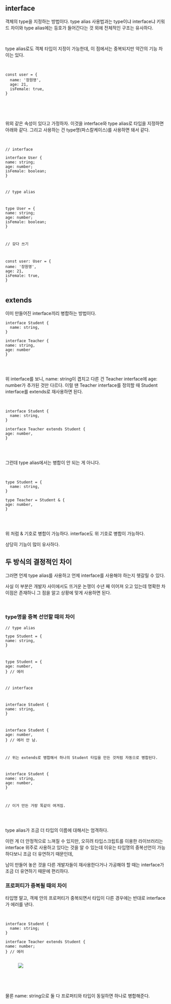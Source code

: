 <h2 data-ke-size="size26">interface</h2>
<p data-ke-size="size16">객체의 type을 지정하는 방법이다. type alias 사용법과는 type이냐 interface냐 키워드 차이와 type alias에는 등호가 들어간다는 것 외에 전체적인 구조는 유사하다.</p>
<p data-ke-size="size16">&nbsp;</p>
<p data-ke-size="size16">type alias로도 객체 타입이 지정이 가능한데, 이 점에서는 중복되지만 약간의 기능 차이는 있다.</p>
<p data-ke-size="size16">&nbsp;</p>
<pre id="code_1719306204788" class="javascript" data-ke-language="javascript" data-ke-type="codeblock"><code>const user = {
  name: '장원영',
  age: 21,
  isFemale: true,
}</code></pre>
<p data-ke-size="size16">&nbsp;</p>
<p data-ke-size="size16">&nbsp;</p>
<p data-ke-size="size16">위외 같은 속성이 있다고 가정하자. 이것을 interface와 type alias로 타입을 지정하면 아래와 같다. 그리고 사용하는 건 type명(파스칼케이스)를 사용하면 돼서 같다.</p>
<p data-ke-size="size16">&nbsp;</p>
<pre id="code_1719306332306" class="javascript" data-ke-language="javascript" data-ke-type="codeblock"><code>// interface
<p>interface User {
name: string;
age: number;
isFemale: boolean;
}</p>
<p>// type alias</p>
<p>type User = {
name: string;
age: number;
isFemale: boolean;
}</p>
<p>// 갖다 쓰기</p>
<p>const user: User = {
name: '장원영',
age: 21,
isFemale: true,
}</code></pre></p>
<h2 data-ke-size="size26">extends</h2>
<p data-ke-size="size16">이미 만들어진 interface끼리 병합하는 방법이다.</p>
<pre id="code_1719306667039" class="javascript" data-ke-language="javascript" data-ke-type="codeblock"><code>interface Student {
  name: string,
}
<p>interface Teacher {
name: string,
age: number
}</code></pre></p>
<p data-ke-size="size16">&nbsp;</p>
<p data-ke-size="size16">위 interface를 보니, name: string이 겹치고 다른 건 Teacher interface에 age: number가 추가된 것만 다르다. 이럴 땐 Teacher interface를 정의할 때 Student interface를 extends로 재사용하면 된다.</p>
<p data-ke-size="size16">&nbsp;</p>
<pre id="code_1719306758744" class="javascript" data-ke-language="javascript" data-ke-type="codeblock"><code>interface Student {
  name: string,
}
<p>interface Teacher extends Student {
age: number,
}</code></pre></p>
<p data-ke-size="size16">&nbsp;</p>
<p data-ke-size="size16">그런데 type alias에서는 병합이 안 되는 게 아니다.</p>
<p data-ke-size="size16">&nbsp;</p>
<pre id="code_1719306829139" class="javascript" data-ke-language="javascript" data-ke-type="codeblock"><code>type Student = {
  name: string,
}
<p>type Teacher = Student &amp; {
age: number,
}</code></pre></p>
<p data-ke-size="size16">&nbsp;</p>
<p data-ke-size="size16">위 처럼 &amp; 기호로 병합이 가능하다. interface도 위 기호로 병합이 가능하다.</p>
<p data-ke-size="size16">상당히 기능이 많이 유사하다.</p>
<h2 data-ke-size="size26">두 방식의 결정적인 차이</h2>
<p data-ke-size="size16">그러면 언제 type alias를 사용하고 언제 interface를 사용해야 하는지 헷갈릴 수 있다.</p>
<p data-ke-size="size16">사실 이 부분은 개발자 사이에서도 뜨거운 논쟁이 수년 째 이어져 오고 있는데 명확한 차이점은 존재하니 그 점을 알고 상황에 맞게 사용하면 된다.</p>
<p data-ke-size="size16">&nbsp;</p>
<h3 data-ke-size="size23">type명을 중복 선언할 때의 차이</h3>
<pre id="code_1719307169980" class="javascript" data-ke-language="javascript" data-ke-type="codeblock"><code>// type alias
<p>type Student = {
name: string,
}</p>
<p>type Student = {
age: number,
} // 에러</p>
<p>// interface</p>
<p>interface Student {
name: string,
}</p>
<p>interface Student {
age: number,
} // 에러 안 남.</p>
<p>// 위는 extends로 병합해서 하나의 Student 타입을 만든 것처럼 자동으로 병합된다.</p>
<p>interface Student {
name: string,
age: number,
}</p>
<p>// 이거 만든 거랑 똑같이 여겨짐.</code></pre></p>
<p data-ke-size="size16">&nbsp;</p>
<p data-ke-size="size16">type alias가 조금 더 타입의 이름에 대해서는 엄격하다.</p>
<p data-ke-size="size16">이런 게 더 안정적으로 느껴질 수 있지만, 오히려 타입스크립트를 이용한 라이브러리는 interface 위주로 사용하고 있다는 것을 알 수 있는데 이유는 타입명의 중복선언이 가능하다보니 조금 더 유연하기 때문인데,</p>
<p data-ke-size="size16">남이 만들어 놓은 것을 다른 개발자들이 재사용한다거나 가공해야 할 때는 interface가 조금 더 유연하기 때문에 편리하다.</p>
<h3 data-ke-size="size23">프로퍼티가 중복될 때의 차이</h3>
<p data-ke-size="size16">타입명 말고, 객체 안의 프로퍼티가 중복되면서 타입이 다른 경우에는 반대로 interface가 에러를 낸다.</p>
<p data-ke-size="size16">&nbsp;</p>
<pre id="code_1719307408490" class="javascript" data-ke-language="javascript" data-ke-type="codeblock"><code>interface Student {
  name: string;
}
<p>interface Teacher extends Student {
name: number;
} // 에러</code></pre></p>
<p><figure class="imageblock alignCenter" data-ke-mobileStyle="widthOrigin" data-origin-width="2888" data-origin-height="628"><span data-url="https://blog.kakaocdn.net/dn/uqoaP/btsH93OQ9wH/7pw0njYDJ8fn0UQyg9qaY1/img.png" data-phocus="phocus"><img src="https://blog.kakaocdn.net/dn/uqoaP/btsH93OQ9wH/7pw0njYDJ8fn0UQyg9qaY1/img.png" srcset="https://img1.daumcdn.net/thumb/R1280x0/?scode=mtistory2&fname=https%3A%2F%2Fblog.kakaocdn.net%2Fdn%2FuqoaP%2FbtsH93OQ9wH%2F7pw0njYDJ8fn0UQyg9qaY1%2Fimg.png" onerror="this.onerror=null; this.src='//t1.daumcdn.net/tistory_admin/static/images/no-image-v1.png'; this.srcset='//t1.daumcdn.net/tistory_admin/static/images/no-image-v1.png';" data-origin-width="2888" data-origin-height="628"/></span></figure>
</p>
<p data-ke-size="size16">&nbsp;</p>
<p data-ke-size="size16">&nbsp;</p>
<p data-ke-size="size16">물론 name: string으로 둘 다 프로퍼티와 타입이 동일하면 하나로 병합해준다.</p>